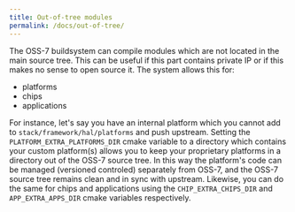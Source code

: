 ```yaml
---
title: Out-of-tree modules
permalink: /docs/out-of-tree/
---
```


The OSS-7 buildsystem can compile modules which are not located in the main source tree. This can be useful if this part contains private IP or if this makes no sense to open source it. The system allows this for:
- platforms
- chips
- applications

For instance, let's say you have an internal platform which you cannot add to `stack/framework/hal/platforms` and push upstream. Setting the `PLATFORM_EXTRA_PLATFORMS_DIR` cmake variable to a directory which contains your custom platform(s) allows you to keep your proprietary platforms in a directory out of the OSS-7 source tree. In this way the platform's code can be managed (versioned controled) separately from OSS-7, and the OSS-7 source tree remains clean and in sync with upstream. Likewise, you can do the same for chips and applications using the `CHIP_EXTRA_CHIPS_DIR` and `APP_EXTRA_APPS_DIR` cmake variables respectively.

